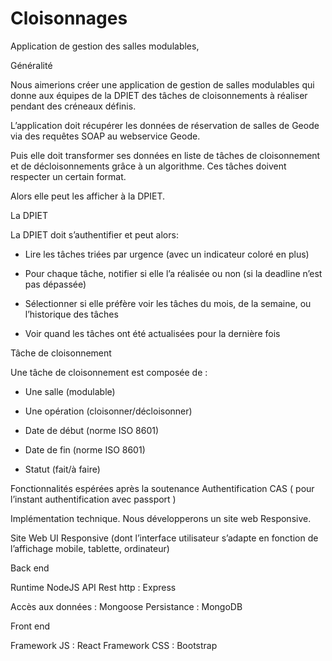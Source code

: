 # Cloisonnages

Application de gestion des salles modulables, 




Généralité

Nous aimerions créer une application de gestion de salles modulables qui donne aux équipes de la DPIET des tâches de cloisonnements à réaliser pendant des créneaux définis. 

L’application doit récupérer les données de réservation de salles de Geode via des requêtes SOAP au webservice Geode. 

Puis elle doit transformer ses données en liste de tâches de cloisonnement et de décloisonnements grâce à un algorithme. Ces tâches doivent respecter un certain format.

Alors elle peut les afficher à la DPIET.



La DPIET

La DPIET doit s’authentifier et peut alors:

-	Lire les tâches triées par urgence (avec un indicateur coloré en plus)

-	Pour chaque tâche, notifier si elle l’a réalisée ou non (si la deadline n’est pas dépassée)

-	Sélectionner si elle préfère voir les tâches du mois, de la semaine, ou l’historique des tâches

-	Voir quand les tâches ont été actualisées pour la dernière fois


Tâche de cloisonnement

Une tâche de cloisonnement est composée de :

-	Une salle (modulable)

-	Une opération (cloisonner/décloisonner)

-	Date de début (norme ISO 8601)
-	Date de fin (norme ISO 8601)

-	Statut (fait/à faire)


Fonctionnalités espérées après la soutenance
Authentification CAS ( pour l’instant authentification avec passport )

Implémentation technique.
Nous développerons un site web Responsive.

Site Web
UI Responsive (dont l’interface utilisateur s’adapte en fonction de l’affichage mobile, tablette, ordinateur)

Back end

Runtime NodeJS
API Rest http : Express

Accès aux données : Mongoose
Persistance : MongoDB

Front end

Framework JS : React
Framework CSS : Bootstrap
